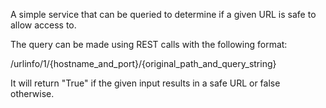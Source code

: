 
 A simple service that can be queried to determine if a given URL is safe to allow access to.

 The query can be made using REST calls with the following format:

   /urlinfo/1/{hostname_and_port}/{original_path_and_query_string}

It will return "True" if the given input results in a safe URL or false otherwise.